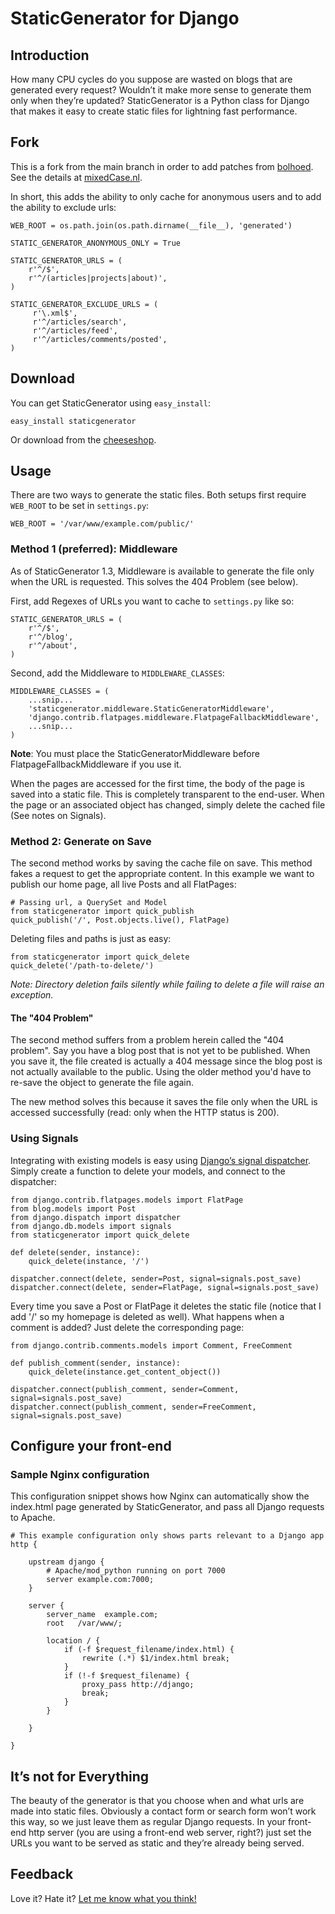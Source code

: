 # StaticGenerator for Django

## Introduction

How many CPU cycles do you suppose are wasted on blogs that are generated every request? Wouldn’t it make more sense to generate them only when they’re updated? StaticGenerator is a Python class for Django that makes it easy to create static files for lightning fast performance. 

## Fork

This is a fork from the main branch in order to add patches from [bolhoed](https://bitbucket.org/bolhoed/mixedcase/src/tip/project/staticgenerator/). See the details at [mixedCase.nl](http://mixedcase.nl/articles/2010/11/16/serving-5000-pages-second-django/).

In short, this adds the ability to only cache for anonymous users and to add the ability to exclude urls:

    WEB_ROOT = os.path.join(os.path.dirname(__file__), 'generated')
    
    STATIC_GENERATOR_ANONYMOUS_ONLY = True
    
    STATIC_GENERATOR_URLS = (
        r'^/$',
        r'^/(articles|projects|about)',
    )
    
    STATIC_GENERATOR_EXCLUDE_URLS = (
         r'\.xml$',
         r'^/articles/search',
         r'^/articles/feed',
         r'^/articles/comments/posted',
    )

## Download

You can get StaticGenerator using `easy_install`:

    easy_install staticgenerator
    
Or download from the [cheeseshop](http://pypi.python.org/pypi/staticgenerator/1.3).

## Usage

There are two ways to generate the static files. Both setups first require `WEB_ROOT` to be set in `settings.py`:

    WEB_ROOT = '/var/www/example.com/public/'

### Method 1 (preferred): Middleware

As of StaticGenerator 1.3, Middleware is available to generate the file only when the URL is requested. This solves the 404 Problem (see below).

First, add Regexes of URLs you want to cache to `settings.py` like so:

    STATIC_GENERATOR_URLS = (
        r'^/$',
        r'^/blog',
        r'^/about',
    )
    
Second, add the Middleware to `MIDDLEWARE_CLASSES`:

    MIDDLEWARE_CLASSES = (
        ...snip...
        'staticgenerator.middleware.StaticGeneratorMiddleware',
        'django.contrib.flatpages.middleware.FlatpageFallbackMiddleware',
        ...snip...
    )
    
**Note**: You must place the StaticGeneratorMiddleware before FlatpageFallbackMiddleware if you use it.
    
When the pages are accessed for the first time, the body of the page is saved into a static file. This is completely transparent to the end-user. When the page or an associated object has changed, simply delete the cached file (See notes on Signals).

### Method 2: Generate on Save

The second method works by saving the cache file on save. This method fakes a request to get the appropriate content. In this example we want to publish our home page, all live Posts and all FlatPages:

    # Passing url, a QuerySet and Model
    from staticgenerator import quick_publish
    quick_publish('/', Post.objects.live(), FlatPage)

Deleting files and paths is just as easy:

    from staticgenerator import quick_delete
    quick_delete('/path-to-delete/')

*Note: Directory deletion fails silently while failing to delete a file will raise an exception.*

#### The "404 Problem"

The second method suffers from a problem herein called the "404 problem". Say you have a blog post that is not yet to be published. When you save it, the file created is actually a 404 message since the blog post is not actually available to the public. Using the older method you'd have to re-save the object to generate the file again.

The new method solves this because it saves the file only when the URL is accessed successfully (read: only when the HTTP status is 200).

### Using Signals

Integrating with existing models is easy using [Django’s signal dispatcher](http://code.djangoproject.com/wiki/Signals). Simply create a function to delete your models, and connect to the dispatcher:

    from django.contrib.flatpages.models import FlatPage
    from blog.models import Post
    from django.dispatch import dispatcher
    from django.db.models import signals
    from staticgenerator import quick_delete

    def delete(sender, instance):
        quick_delete(instance, '/')

    dispatcher.connect(delete, sender=Post, signal=signals.post_save)
    dispatcher.connect(delete, sender=FlatPage, signal=signals.post_save)

Every time you save a Post or FlatPage it deletes the static file (notice that I add '/' so my homepage is deleted as well). What happens when a comment is added? Just delete the corresponding page:

    from django.contrib.comments.models import Comment, FreeComment

    def publish_comment(sender, instance):
        quick_delete(instance.get_content_object())

    dispatcher.connect(publish_comment, sender=Comment, signal=signals.post_save)
    dispatcher.connect(publish_comment, sender=FreeComment, signal=signals.post_save)
    
## Configure your front-end

### Sample Nginx configuration

This configuration snippet shows how Nginx can automatically show the index.html page generated by StaticGenerator, and pass all Django requests to Apache.

    # This example configuration only shows parts relevant to a Django app
    http {
    
        upstream django {
            # Apache/mod_python running on port 7000
            server example.com:7000;
        }
    
        server {
            server_name  example.com;
            root   /var/www/;

            location / {
                if (-f $request_filename/index.html) {
                    rewrite (.*) $1/index.html break;
                }
                if (!-f $request_filename) {
                    proxy_pass http://django;
                    break;
                }
            }

        }
    
    }
    
## It’s not for Everything

The beauty of the generator is that you choose when and what urls are made into static files. Obviously a contact form or search form won’t work this way, so we just leave them as regular Django requests. In your front-end http server (you are using a front-end web server, right?) just set the URLs you want to be served as static and they’re already being served.

## Feedback

Love it? Hate it? [Let me know what you think!](http://superjared.com/contact/)